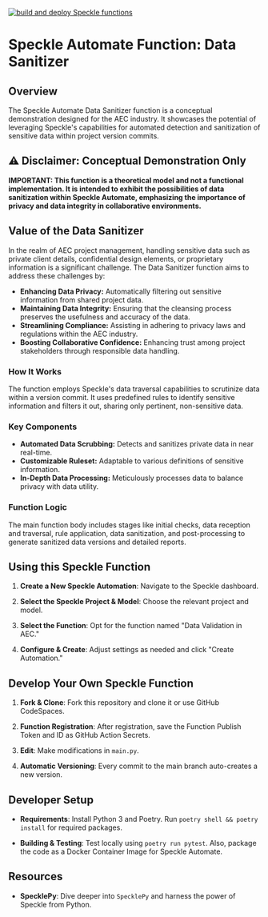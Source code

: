 [![build and deploy Speckle functions](https://github.com/specklesystems/speckle_automate-basic_data_sanitiser_demo/actions/workflows/main.yml/badge.svg)](https://github.com/specklesystems/speckle_automate-basic_data_sanitiser_demo/actions/workflows/main.yml)

# Speckle Automate Function: Data Sanitizer

## Overview
The Speckle Automate Data Sanitizer function is a conceptual demonstration designed for the AEC industry. It showcases the potential of leveraging Speckle's capabilities for automated detection and sanitization of sensitive data within project version commits.

## ⚠️ Disclaimer: Conceptual Demonstration Only
**IMPORTANT: This function is a theoretical model and not a functional implementation. It is intended to exhibit the possibilities of data sanitization within Speckle Automate, emphasizing the importance of privacy and data integrity in collaborative environments.**

## Value of the Data Sanitizer
In the realm of AEC project management, handling sensitive data such as private client details, confidential design elements, or proprietary information is a significant challenge. The Data Sanitizer function aims to address these challenges by:
- **Enhancing Data Privacy:** Automatically filtering out sensitive information from shared project data.
- **Maintaining Data Integrity:** Ensuring that the cleansing process preserves the usefulness and accuracy of the data.
- **Streamlining Compliance:** Assisting in adhering to privacy laws and regulations within the AEC industry.
- **Boosting Collaborative Confidence:** Enhancing trust among project stakeholders through responsible data handling.

### How It Works
The function employs Speckle's data traversal capabilities to scrutinize data within a version commit. It uses predefined rules to identify sensitive information and filters it out, sharing only pertinent, non-sensitive data.

### Key Components
- **Automated Data Scrubbing:** Detects and sanitizes private data in near real-time.
- **Customizable Ruleset:** Adaptable to various definitions of sensitive information.
- **In-Depth Data Processing:** Meticulously processes data to balance privacy with data utility.

### Function Logic
The main function body includes stages like initial checks, data reception and traversal, rule application, data sanitization, and post-processing to generate sanitized data versions and detailed reports.



## Using this Speckle Function

1. **Create a New Speckle Automation**: Navigate to the Speckle dashboard.

2. **Select the Speckle Project & Model**: Choose the relevant project and model.

3. **Select the Function**: Opt for the function named "Data Validation in AEC."

4. **Configure & Create**: Adjust settings as needed and click "Create Automation."

## Develop Your Own Speckle Function

1. **Fork & Clone**: Fork this repository and clone it or use GitHub CodeSpaces.

2. **Function Registration**: After registration, save the Function Publish Token and ID as GitHub Action Secrets.

3. **Edit**: Make modifications in `main.py`.

4. **Automatic Versioning**: Every commit to the main branch auto-creates a new version.

## Developer Setup

- **Requirements**: Install Python 3 and Poetry. Run `poetry shell && poetry install` for required packages.

- **Building & Testing**: Test locally using `poetry run pytest`. Also, package the code as a Docker Container Image for
  Speckle Automate.

## Resources

- **SpecklePy**: Dive deeper into `SpecklePy` and harness the power of Speckle from Python.
